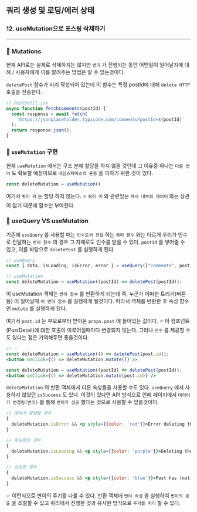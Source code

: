 ## 쿼리 생성 및 로딩/에러 상태
### 12. useMutation으로 포스팅 삭제하기
---------------------------------------------

### 📌 Mutations

현재 API로는 실제로 삭제하지는 않지만 `변이` 가 진행되는 동안 어떤일이 일어날지에 대해 / 사용자에게 이를 알려주는 방법은 알 수 있는것이다.

`deletePost` 함수가 미리 작성되어 있는데 이 함수는 특정 postId에 대해 `delete HTTP` 호출을 전송한다. 

```jsx
// PostDetil.jsx
async function fetchComments(postId) {
  const response = await fetch(
    `https://jsonplaceholder.typicode.com/comments?postId=${postId}`
  );
  return response.json();
}
```

### 📍 `useMutation` 구현

현재 `useMutation` 에서는 구조 분해 할당을 하지 않을 것인데 그 이유중 하나는 `다른 변이` 도 확보할 예정이므로 `네임스페이스의 혼동` 을 피하기 위한 것이 있다.

```jsx
const deleteMutation = useMutation()
```

여기서 `쿼리 키` 는 할당 하지 않는다. 
⭐️ `쿼리 키` 와 관련있는 `캐시 내부의 데이터` 와는 상관이 없기 때문에 함수만 부여한다.

### 📌 useQuery VS useMutation

기존에 `useQuery` 를 사용할 때는 `인수로서 전달` 하는 `쿼리 함수` 와는 다르게 우리가 인수로 전달하는 `변이 함수` 의 경우 그 자체로도 인수를 받을 수 있다. `postId` 를 넣어줄 수 있고, 이를 바탕으로 `deletePost` 를 실행하게 된다. 

```jsx
// useQuery
const { data, isLoading, isError, error } = useQuery(["comments", post.id], () => fetchComments(post.id));

// useMutation
const deleteMutation = useMutation((postId) => deletePost(postId));
```

이 useMutation 객체는 `변이 함수` 를 반환하게 되는데 즉, 누군가 
어떠한 트리거(버튼 등) 이 일어날때 `이 변이 함수` 를 실행하게 될것이다. 따라서 객체를 반환한 후 속성 함수인 `mutate` 를 실행하게 된다.

여기서 `post.id` 는 부모로부터 받아온 `props.post` 에 들어있는 값이다. 
⭐️ 이 컴포넌트(PostDetail)에 대한 호출이 이루어질때마다 변경되지 않는다.
그러나 `인수` 를 제공할 수도 있다는 점은 기억해두면 좋을것이다.

```jsx  
// ⭐️
const deleteMutation = useMutation(() => deletePost(post.id));
<button onClick={() => deleteMutation.mutate()} />

const deleteMutation = useMutation((postId) => deletePost(postId));
<button onClick={() => deleteMutation.mutate(post.id)} />
```

`deleteMutation` 의 반환 객체에서 다른 속성들을 사용할 수도 있다.
`useQuery` 에서 사용하지 않았던 `isSuccess` 도 있다.
이것이 있다면 API 방식으로 인해 페이지에서 `데이터가 변경됨(변이)` 를 통해 `변이가 성공` 했다는 것으로 사용할 수 있을것이다. 

```jsx
// 에러가 발생할 경우
{
  deleteMutation.isError && <p style={{color: 'red'}}>Error deleting the post</p>
}

// 로딩중인 경우
{
  deleteMutation.isLoading && <p style={{color: 'purple'}}>Deleting the post</p>
}

// 성공한 경우
{
  deleteMutation.isSuccess && <p style={{color: 'blue'}}>Post has (not) been deleted</p>
}
```

✅ 이런식으로 변이의 주기를 다룰 수 있다.
반환 객체에 `변이 속성` 을 실행하여 `변이의 호출` 을 조절할 수 있고 쿼리에서 진행한 것과 유사한 방식으로 `주기를 처리` 할 수 있다.